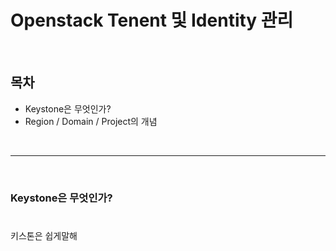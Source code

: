 # Openstack Tenent 및 Identity 관리

</br>
<h2>목차</h2>

- Keystone은 무엇인가?
- Region / Domain / Project의 개념
</br>

---

</br>
<h3> Keystone은 무엇인가?</h3>

#

키스톤은 쉽게말해 
<!--stackedit_data:
eyJoaXN0b3J5IjpbNjQ5NzAzMDYsMjg0NTMzNzU1LDM0MjM4Mz
IxMCwxMjEzNzUxNDQ0LDE1MDE3OTA4MzBdfQ==
-->